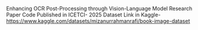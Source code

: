 Enhancing OCR Post-Processing through Vision-Language Model
Research Paper Code Published in  ICETCI- 2025
Dataset Link in Kaggle- https://www.kaggle.com/datasets/mizanurrahmanrafi/book-image-dataset
